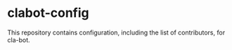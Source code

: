 # clabot-config

This repository contains configuration, including the list of contributors, for
cla-bot.
